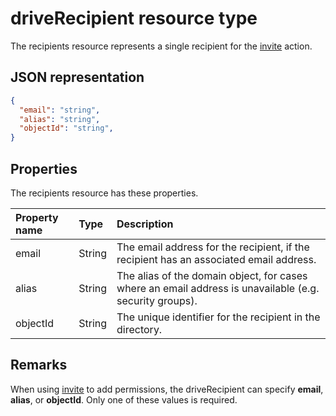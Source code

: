 # driveRecipient resource type

The recipients resource represents a single recipient for the
[invite](../api/item_invite.md) action.

## JSON representation

<!-- { "blockType": "resource", "@odata.type": "microsoft.graph.driveRecipient", "optionalProperties": ["alias", "objectId", "email"] } -->
```json
{
  "email": "string",
  "alias": "string",
  "objectId": "string",
}
```

## Properties
The recipients resource has these properties.

| Property name | Type   | Description                                                                                             |
|:--------------|:-------|:--------------------------------------------------------------------------------------------------------|
| email         | String | The email address for the recipient, if the recipient has an associated email address.                  |
| alias         | String | The alias of the domain object, for cases where an email address is unavailable (e.g. security groups). |
| objectId      | String | The unique identifier for the recipient in the directory.                                               |

## Remarks
When using [invite](../api/item_invite.md) to add permissions, the
driveRecipient can specify **email**, **alias**, or **objectId**. Only one of
these values is required.

<!-- {
  "type": "#page.annotation",
  "description": "Recipients resource defines a single recipient for the sharing invitation and permissions collection.",
  "keywords": "sharing,share,permissions,action.invite,invite,email",
  "section": "documentation"
} -->
